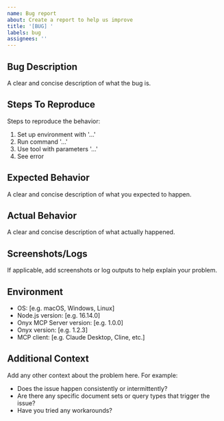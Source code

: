 ```yaml
---
name: Bug report
about: Create a report to help us improve
title: '[BUG] '
labels: bug
assignees: ''
---
```


## Bug Description
A clear and concise description of what the bug is.

## Steps To Reproduce
Steps to reproduce the behavior:
1. Set up environment with '...'
2. Run command '...'
3. Use tool with parameters '...'
4. See error

## Expected Behavior
A clear and concise description of what you expected to happen.

## Actual Behavior
A clear and concise description of what actually happened.

## Screenshots/Logs
If applicable, add screenshots or log outputs to help explain your problem.

## Environment
 - OS: [e.g. macOS, Windows, Linux]
 - Node.js version: [e.g. 16.14.0]
 - Onyx MCP Server version: [e.g. 1.0.0]
 - Onyx version: [e.g. 1.2.3]
 - MCP client: [e.g. Claude Desktop, Cline, etc.]

## Additional Context
Add any other context about the problem here. For example:
- Does the issue happen consistently or intermittently?
- Are there any specific document sets or query types that trigger the issue?
- Have you tried any workarounds?